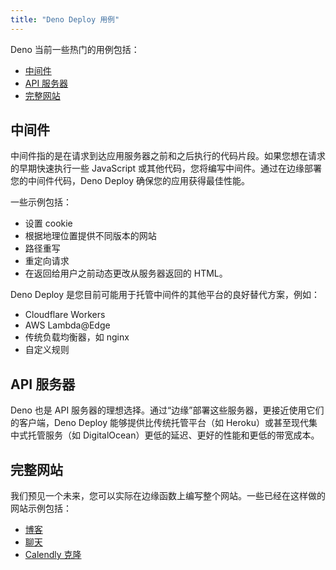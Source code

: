 ```yaml
---
title: "Deno Deploy 用例"
---
```


Deno 当前一些热门的用例包括：

- [中间件](#中间件)
- [API 服务器](#api-服务器)
- [完整网站](#完整网站)

## 中间件

中间件指的是在请求到达应用服务器之前和之后执行的代码片段。如果您想在请求的早期快速执行一些 JavaScript 或其他代码，您将编写中间件。通过在边缘部署您的中间件代码，Deno Deploy 确保您的应用获得最佳性能。

一些示例包括：

- 设置 cookie
- 根据地理位置提供不同版本的网站
- 路径重写
- 重定向请求
- 在返回给用户之前动态更改从服务器返回的 HTML。

Deno Deploy 是您目前可能用于托管中间件的其他平台的良好替代方案，例如：

- Cloudflare Workers
- AWS Lambda@Edge
- 传统负载均衡器，如 nginx
- 自定义规则

## API 服务器

Deno 也是 API 服务器的理想选择。通过“边缘”部署这些服务器，更接近使用它们的客户端，Deno Deploy 能够提供比传统托管平台（如 Heroku）或甚至现代集中式托管服务（如 DigitalOcean）更低的延迟、更好的性能和更低的带宽成本。

## 完整网站

我们预见一个未来，您可以实际在边缘函数上编写整个网站。一些已经在这样做的网站示例包括：

- [博客](https://github.com/ry/tinyclouds)
- [聊天](https://github.com/denoland/showcase_chat)
- [Calendly 克隆](https://github.com/denoland/meet-me)